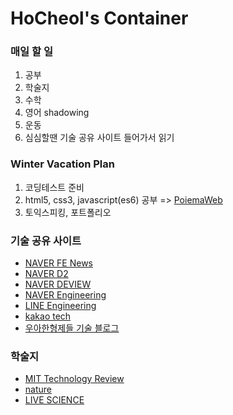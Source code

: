 <h1>HoCheol's Container</h1>

<h3>매일 할 일</h3>
<ol>
	<li>공부</li>
	<li>학술지</li>
	<li>수학</li>
	<li>영어 shadowing</li>
	<li>운동</li>
	<li>심심할땐 기술 공유 사이트 들어가서 읽기</li>
</ol>

<h3>Winter Vacation Plan</h3>
<ol>
	<li>코딩테스트 준비</li>
	<li>html5, css3, javascript(es6) 공부 => <a href="https://poiemaweb.com">PoiemaWeb</a></li>
	<li>토익스피킹, 포트폴리오</li>
</ol>

<h3>기술 공유 사이트</h3>
<ul>
	<li><a href="https://github.com/naver/fe-news">NAVER FE News</a><br></li>
	<li><a href="https://d2.naver.com/home">NAVER D2</a></li>
	<li><a href="https://deview.kr/2020">NAVER DEVIEW</a></li>
	<li><a href="https://tv.naver.com/naverd2">NAVER Engineering</a></li>
	<li><a href="https://engineering.linecorp.com/ko/blog/">LINE Engineering</a></li>
	<li><a href="https://tech.kakao.com/blog/">kakao tech</a></li>
	<li><a href="https://woowabros.github.io">우아한형제들 기술 블로그</a></li>
</ul>

<h3>학술지</h3>
<ul>
	<li><a href="https://www.technologyreview.com">MIT Technology Review</a></li>
	<li><a href="https://www.nature.com">nature</a></li>
	<li><a href="https://www.livescience.com">LIVE SCIENCE</a></li>
</ul>
